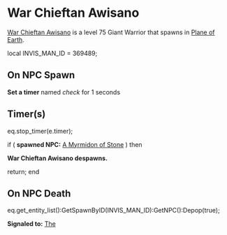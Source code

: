 # War Chieftan Awisano



[War Chieftan Awisano](/npc/222037) is a level 75 Giant Warrior that spawns in [Plane of Earth](/zone/222).


local INVIS_MAN_ID = 369489;



## On NPC Spawn

**Set a timer** named *check* for 1 seconds


## Timer(s)

eq.stop_timer(e.timer);

if ( **spawned NPC:**  [A Myrmidon of Stone](/npc/222008) ) then 


**War Chieftan Awisano despawns.**


return;
end



## On NPC Death

eq.get_entity_list():GetSpawnByID(INVIS_MAN_ID):GetNPC():Depop(true);

**Signaled to:**  [The](/npc/222034)